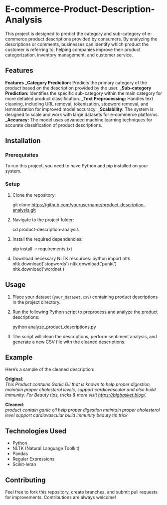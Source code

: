 # E-commerce-Product-Description-Analysis
This project is designed to predict the category and sub-category of e-commerce product descriptions provided by consumers. By analyzing the descriptions or comments, businesses can identify which product the customer is referring to, helping companies improve their product categorization, inventory management, and customer service.

## Features
**Features**
_**Category Prediction:** Predicts the primary category of the product based on the description provided by the user.
_**Sub-category Prediction:** Identifies the specific sub-category within the main category for more detailed product classification.
_**Text Preprocessing:** Handles text cleaning, including URL removal, tokenization, stopword removal, and lemmatization for improved model accuracy.
_**Scalability:** The system is designed to scale and work with large datasets for e-commerce platforms.
_**Accuracy:** The model uses advanced machine learning techniques for accurate classification of product descriptions.


## Installation

### Prerequisites

To run this project, you need to have Python and pip installed on your system.

### Setup

1. Clone the repository:
   
   git clone https://github.com/yourusername/product-description-analysis.git
   

2. Navigate to the project folder:
   
   cd product-description-analysis
   

3. Install the required dependencies:
   
   pip install -r requirements.txt
   

4. Download necessary NLTK resources:
   python
   import nltk
   nltk.download('stopwords')
   nltk.download('punkt')
   nltk.download('wordnet')
   

## Usage

1. Place your dataset (`your_dataset.csv`) containing product descriptions in the project directory.
2. Run the following Python script to preprocess and analyze the product descriptions:
   
   python analyze_product_descriptions.py
   

3. The script will clean the descriptions, perform sentiment analysis, and generate a new CSV file with the cleaned descriptions.

## Example

Here’s a sample of the cleaned description:

**Original**:  
_This Product contains Garlic Oil that is known to help proper digestion, maintain proper cholesterol levels, support cardiovascular and also build immunity. For Beauty tips, tricks & more visit https://bigbasket.blog/._

**Cleaned**:  
_product contain garlic oil help proper digestion maintain proper cholesterol level support cardiovascular build immunity beauty tip trick_

## Technologies Used
- Python
- NLTK (Natural Language Toolkit)
- Pandas
- Regular Expressions
- Scikit-leran

## Contributing
Feel free to fork this repository, create branches, and submit pull requests for improvements. Contributions are always welcome!

